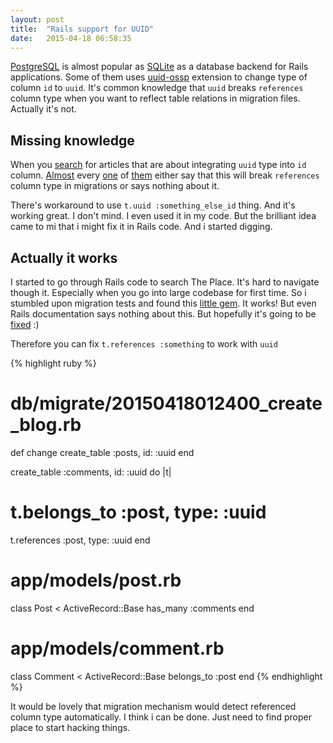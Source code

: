 ```yaml
---
layout: post
title:  "Rails support for UUID"
date:   2015-04-18 06:58:35
---
```


[PostgreSQL][pg-gem-github] is almost popular as [SQLite][sqlite-gem-github] as a database backend for Rails applications. Some of them uses [uuid-ossp][uuid-ossp-extension-github] extension to change type of column `id` to `uuid`. It's common knowledge that `uuid` breaks `references` column type when you want to reflect table relations in migration files. Actually it's not.

<!-- more -->

## Missing knowledge

When you [search][rails-uuid-primary-key-search] for articles that are about integrating `uuid` type into `id` column. [Almost](http://blog.arkency.com/2014/10/how-to-start-using-uuid-in-activerecord-with-postgresql/) every [one](http://labria.github.io/2013/04/28/rails-4-postgres-uuid-pk-guide/) of [them](http://rny.io/rails/postgresql/2013/07/27/use-uuids-in-rails-4-with-postgresql.html) either say that this will break `references` column type in migrations or says nothing about it.

There's workaround to use `t.uuid :something_else_id` thing. And it's working great. I don't mind. I even used it in my code. But the brilliant idea came to mi that i might fix it in Rails code. And i started digging.

## Actually it works

I started to go through Rails code to search The Place. It's hard to navigate though it. Especially when you go into large codebase for first time. So i stumbled upon migration tests and found this [little gem][uuid-reference-type-github]. It works! But even Rails documentation says nothing about this. But hopefully it's going to be [fixed][rails-uuid-doc-pr] :)

Therefore you can fix `t.references :something` to work with `uuid`

{% highlight ruby %}
# db/migrate/20150418012400_create_blog.rb
def change
  create_table :posts, id: :uuid
end

create_table :comments, id: :uuid do |t|
  # t.belongs_to :post, type: :uuid
  t.references :post, type: :uuid
end

# app/models/post.rb
class Post < ActiveRecord::Base
  has_many :comments
end

# app/models/comment.rb
class Comment < ActiveRecord::Base
  belongs_to :post
end
{% endhighlight %}

It would be lovely that migration mechanism would detect referenced column type automatically. I think i can be done. Just need to find proper place to start hacking things.


[pg-gem-github]:https://github.com/search?l=ruby&q=gem+pg&ref=searchresults&type=Code&utf8=%E2%9C%93
[sqlite-gem-github]:https://github.com/search?l=ruby&q=gem+sqlite3&ref=searchresults&type=Code&utf8=%E2%9C%93
[uuid-ossp-extension-github]:https://github.com/search?utf8=%E2%9C%93&q=enable_extension+uuid-ossp&type=Code

[rails-uuid-doc-pr]:https://github.com/rails/rails/pull/19806
[rails-uuid-primary-key-search]:https://www.google.pl/search?q=rails+uuid+primary+key
[uuid-reference-type-github]:https://github.com/rails/rails/blob/master/activerecord/test/cases/adapters/postgresql/uuid_test.rb#L268